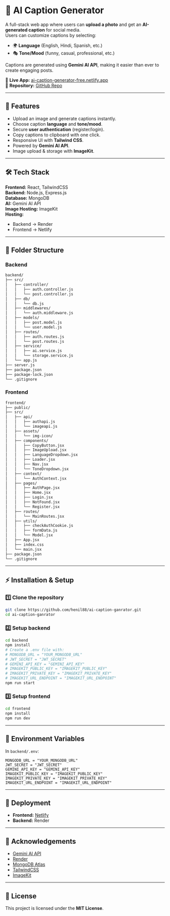 # 📸 AI Caption Generator

A full-stack web app where users can **upload a photo** and get an **AI-generated caption** for social media.  
Users can customize captions by selecting:
- 🌍 **Language** (English, Hindi, Spanish, etc.)  
- 🎭 **Tone/Mood** (funny, casual, professional, etc.)  

Captions are generated using **Gemini AI API**, making it easier than ever to create engaging posts.

🔗 **Live App:** [ai-caption-generator-free.netlify.app](https://ai-caption-generator-free.netlify.app/)  
📂 **Repository:** [GitHub Repo](https://github.com/henil88/ai-caption-ganrator.git)  

---

## 🚀 Features
- Upload an image and generate captions instantly.  
- Choose caption **language** and **tone/mood**.  
- Secure **user authentication** (register/login).  
- Copy captions to clipboard with one click.  
- Responsive UI with **Tailwind CSS**.  
- Powered by **Gemini AI API**.  
- Image upload & storage with **ImageKit**.  

---

## 🛠️ Tech Stack
**Frontend:** React, TailwindCSS  
**Backend:** Node.js, Express.js  
**Database:** MongoDB  
**AI:** Gemini AI API  
**Image Hosting:** ImageKit  
**Hosting:**  
- Backend → Render  
- Frontend → Netlify  

---

## 📂 Folder Structure

### Backend
```bash
backend/
├── src/
│   ├── controller/
│   │   ├── auth.controller.js
│   │   └── post.controller.js
│   ├── db/
│   │   └── db.js
│   ├── middlewares/
│   │   └── auth.middleware.js
│   ├── models/
│   │   ├── post.model.js
│   │   └── user.model.js
│   ├── routes/
│   │   ├── auth.routes.js
│   │   └── post.routes.js
│   ├── service/
│   │   ├── ai.service.js
│   │   └── storage.service.js
│   └── app.js
├── server.js
├── package.json
├── package-lock.json
└── .gitignore
```

### Frontend

```bash
frontend/
├── public/
├── src/
│   ├── api/
│   │   ├── authapi.js
│   │   └── imageapi.js
│   ├── assets/
│   │   └── img-icon/
│   ├── components/
│   │   ├── CopyButton.jsx
│   │   ├── ImageUpload.jsx
│   │   ├── LanguageDropdown.jsx
│   │   ├── Loader.jsx
│   │   ├── Nav.jsx
│   │   └── ToneDropdown.jsx
│   ├── context/
│   │   └── AuthContext.jsx
│   ├── pages/
│   │   ├── AuthPage.jsx
│   │   ├── Home.jsx
│   │   ├── Login.jsx
│   │   ├── NotFound.jsx
│   │   └── Register.jsx
│   ├── routes/
│   │   └── MainRoutes.jsx
│   ├── utils/
│   │   ├── checkAuthCookie.js
│   │   ├── formData.js
│   │   └── Model.jsx
│   ├── App.jsx
│   ├── index.css
│   └── main.jsx
├── package.json
└── .gitignore
```

---

## ⚡ Installation & Setup

### 1️⃣ Clone the repository

```bash
git clone https://github.com/henil88/ai-caption-ganrator.git
cd ai-caption-ganrator
```

### 2️⃣ Setup backend

```bash
cd backend
npm install
# Create a .env file with:
# MONGODB_URL = "YOUR_MONGODB_URL"
# JWT_SECRET = "JWT_SECRET"
# GEMINI_API_KEY = "GEMINI_API_KEY"
# IMAGEKIT_PUBLIC_KEY = "IMAGEKIT_PUBLIC_KEY"
# IMAGEKIT_PRIVATE_KEY = "IMAGEKIT_PRIVATE_KEY"
# IMAGEKIT_URL_ENDPOINT = "IMAGEKIT_URL_ENDPOINT"
npm run start
```

### 3️⃣ Setup frontend

```bash
cd frontend
npm install
npm run dev
```

---

## 🔑 Environment Variables

In `backend/.env`:

```env
MONGODB_URL = "YOUR_MONGODB_URL"
JWT_SECRET = "JWT_SECRET"
GEMINI_API_KEY = "GEMINI_API_KEY"
IMAGEKIT_PUBLIC_KEY = "IMAGEKIT_PUBLIC_KEY"
IMAGEKIT_PRIVATE_KEY = "IMAGEKIT_PRIVATE_KEY"
IMAGEKIT_URL_ENDPOINT = "IMAGEKIT_URL_ENDPOINT"
```

---

## 🚀 Deployment

* **Frontend:** [Netlify](https://ai-caption-generator-free.netlify.app/)  
* **Backend:** Render  

---

## 🙌 Acknowledgements

* [Gemini AI API](https://ai.google.dev/)  
* [Render](https://render.com/)  
* [MongoDB Atlas](https://www.mongodb.com/atlas)  
* [TailwindCSS](https://tailwindcss.com/)  
* [ImageKit](https://imagekit.io/)  

---

## 📜 License

This project is licensed under the **MIT License**.
